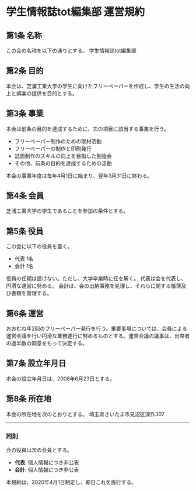 # 学生情報誌tot編集部 運営規約

## 第1条 名称
この会の名称を以下の通りとする。
学生情報誌tot編集部

## 第2条 目的
本会は、芝浦工業大学の学生に向けたフリーペーパーを作成し、学生の生活の向上と娯楽の提供を目的とする。

## 第3条 事業
本会は前条の目的を達成するために、次の項目に該当する事業を行う。
* フリーペーパー制作のための取材活動
* フリーペーパーの制作と印刷発行
* 誌面制作のスキルの向上を目指した勉強会
* その他、前条の目的を達成するための活動

本会の事業年度は毎年4月1日に始まり、翌年3月31日に終わる。

## 第4条 会員
芝浦工業大学の学生であることを参加の条件とする。

## 第5条 役員
この会に以下の役員を置く。
* 代表 1名
* 会計 1名

役員の任期は設けない。ただし、大学卒業時に任を解く。
代表は会を代表し、円滑な運営に努める。
会計は、会の出納事務を処理し、それらに関する帳簿及び書類を管理する。

## 第6条 運営
おおむね年2回のフリーペーパー発行を行う。重要事項については、会員による運営会議を行い円滑な業務遂行に努めるものとする。運営会議の議事は、出席者の過半数の同意をもって決定する。

## 第7条 設立年月日
本会の設立年月日は、2008年6月23日とする。

## 第8条 所在地
本会の所在地を次のとおりとする。
埼玉県さいたま市見沼区深作307

---
### 附則
会の役員は次の会員とする。
* **代表**: 個人情報につき非公表
* **会計**: 個人情報につき非公表

本規約は、2020年4月1日制定し、即日これを施行する。